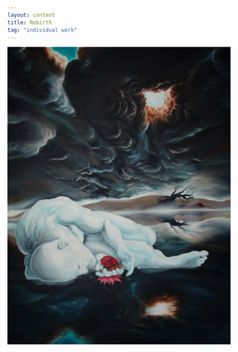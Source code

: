 ```yaml
---
layout: content
title: Rebirth
tag: "individual work"
---
```

![null](/assets/img/aarish-painting.jpg)
